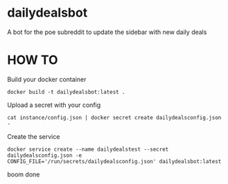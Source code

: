 # dailydealsbot

A bot for the poe subreddit to update the sidebar with new daily deals

HOW TO
===
Build your docker container
```
docker build -t dailydealsbot:latest .
```

Upload a secret with your config
```
cat instance/config.json | docker secret create dailydealsconfig.json -
```

Create the service
```
docker service create --name dailydealstest --secret dailydealsconfig.json -e CONFIG_FILE='/run/secrets/dailydealsconfig.json' dailydealsbot:latest
```


boom done
